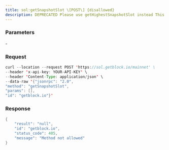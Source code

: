 ```yaml
---
title: sol:getSnapshotSlot \[POST\] {disallowed}
description: DEPRECATED Please use getHighestSnapshotSlot instead This method isexpected to be removed in solana-core v2.0Returns the highest slot that the node has a snapshot for
---
```


### Parameters


\-

### Request

``` java
curl --location --request POST 'https://sol.getblock.io/mainnet' \ 
--header 'x-api-key: YOUR-API-KEY' \ 
--header 'Content-Type: application/json' \ 
--data-raw '{"jsonrpc": "2.0",
"method": "getSnapshotSlot",
"params": [],
"id": "getblock.io"}'
```

###  Response

``` java
{
    "result": "null",
    "id": "getblock.io",
    "status_code": 405,
    "message": "Method not allowed"
}
```

